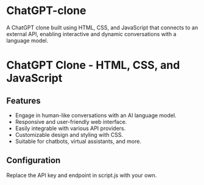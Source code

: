 # ChatGPT-clone
A ChatGPT clone built using HTML, CSS, and JavaScript that connects to an external API, enabling interactive and dynamic conversations with a language model.
# ChatGPT Clone - HTML, CSS, and JavaScript

## Features


- Engage in human-like conversations with an AI language model.
- Responsive and user-friendly web interface.
- Easily integrable with various API providers.
- Customizable design and styling with CSS.
- Suitable for chatbots, virtual assistants, and more.

## Configuration
Replace the API key and endpoint in script.js with your own.


